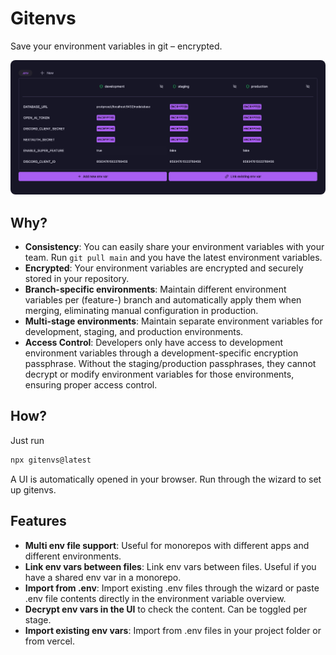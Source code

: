 # Gitenvs

Save your environment variables in git – encrypted.

<img src="docs/images/app.jpg" style="border-radius: 8px;" alt="App screenshot">

## Why?

- **Consistency**: You can easily share your environment variables with your team. Run `git pull main` and you have the latest environment variables.
- **Encrypted**: Your environment variables are encrypted and securely stored in your repository.
- **Branch-specific environments**: Maintain different environment variables per (feature-) branch and automatically apply them when merging, eliminating manual configuration in production.
- **Multi-stage environments**: Maintain separate environment variables for development, staging, and production environments.
- **Access Control**: Developers only have access to development environment variables through a development-specific encryption passphrase. Without the staging/production passphrases, they cannot decrypt or modify environment variables for those environments, ensuring proper access control.

## How?

Just run 

```bash
npx gitenvs@latest
```

A UI is automatically opened in your browser. Run through the wizard to set up gitenvs.

## Features

- **Multi env file support**: Useful for monorepos with different apps and different environments.
- **Link env vars between files**: Link env vars between files. Useful if you have a shared env var in a monorepo.
- **Import from .env**: Import existing .env files through the wizard or paste .env file contents directly in the environment variable overview.
- **Decrypt env vars in the UI** to check the content. Can be toggled per stage.
- **Import existing env vars**: Import from .env files in your project folder or from vercel.